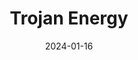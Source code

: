 ---  
layout: startup_page  
title: "Trojan Energy"  
id: "trojan.energy"  
permalink: "/trojanenergytrojan.energy01162024/"  
website: "https://trojan.energy/"  
funding_round: "Growth Round"  
funding_amount: "£26M"  
investors: "BGF, Scottish National Investment Bank"  
about: "Trojan Energy provides on-street electric vehicle charging solutions with a patented technology that allows chargers to sit flush with the pavement. Their 'clutter-free' design addresses the limited access to driveway charging for many households and offers charging speeds up to 22kW. The company also developed a system to alert drivers of charger availability."  
markets: "Cleantech, Electric Vehicle Charging Infrastructure, Automotive, Energy"  
hq: "Aberdeen, Aberdeenshire, United Kingdom"  
founded_year: "2016"  
linkedin: "https://www.linkedin.com/company/trojanenergyltd"  
twitter: "https://twitter.com/TrojanEnergyLtd"  
instagram: ""  
facebook: "https://www.facebook.com/pg/Trojan-Energy-Limited-116163363470549"  
crunchbase: "https://www.crunchbase.com/organization/trojan-energy"  
pitchbook: "https://pitchbook.com/profiles/company/436239-55"  

date_display: "16-Jan-2024"  
date: "2024-01-16"

# SEO Optimization  
meta_title: "Trojan Energy - Growth Round Funding (£26M)"  
meta_description: "Trojan Energy, Trojan Energy provides on-street electric vehicle charging solutions with a patented technology that allows chargers to sit flush with the pavement. T..."  
meta_keywords: "Trojan Energy, Cleantech, Electric Vehicle Charging Infrastructure, Automotive, Energy, Growth Round funding"  
canonical_url: "https://startup.projectstartups.com/trojanenergytrojan.energy01162024/"  
---